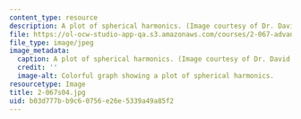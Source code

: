 ```yaml
---
content_type: resource
description: A plot of spherical harmonics. (Image courtesy of Dr. David Battle.)
file: https://ol-ocw-studio-app-qa.s3.amazonaws.com/courses/2-067-advanced-structural-dynamics-and-acoustics-13-811-spring-2004/b03d777bb9c60756e26e5339a49a85f2_2-067s04.jpg
file_type: image/jpeg
image_metadata:
  caption: A plot of spherical harmonics. (Image courtesy of Dr. David Battle.)
  credit: ''
  image-alt: Colorful graph showing a plot of spherical harmonics.
resourcetype: Image
title: 2-067s04.jpg
uid: b03d777b-b9c6-0756-e26e-5339a49a85f2
---
```

